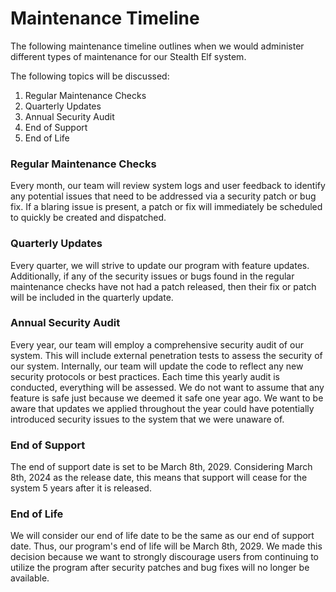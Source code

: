 # Maintenance Timeline

The following maintenance timeline outlines when we would administer different types of maintenance for
our Stealth Elf system.

The following topics will be discussed:
1. Regular Maintenance Checks
2. Quarterly Updates
3. Annual Security Audit
4. End of Support
5. End of Life

### Regular Maintenance Checks
Every month, our team will review system logs and user feedback to identify any potential issues that need
to be addressed via a security patch or bug fix. If a blaring issue is present, a patch or fix will immediately 
be scheduled to quickly be created and dispatched.

### Quarterly Updates
Every quarter, we will strive to update our program with feature updates. Additionally, if any of the security issues
or bugs found in the regular maintenance checks have not had a patch released, then their fix or patch
will be included in the quarterly update.

### Annual Security Audit
Every year, our team will employ a comprehensive security audit of our system. This will include external penetration
tests to assess the security of our system. Internally, our team will update the code to reflect any new security
protocols or best practices. Each time this yearly audit is conducted, everything will be assessed. We do not want to
assume that any feature is safe just because we deemed it safe one year ago. We want to be aware that updates we applied
throughout the year could have potentially introduced security issues to the system that we were unaware of.

### End of Support
The end of support date is set to be March 8th, 2029. Considering March 8th, 2024 as the release date, this means that
support will cease for the system 5 years after it is released.

### End of Life
We will consider our end of life date to be the same as our end of support date. Thus, our program's end of life will be
March 8th, 2029. We made this decision because we want to strongly discourage users from continuing to utilize the program
after security patches and bug fixes will no longer be available.
